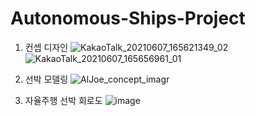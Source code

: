 # Autonomous-Ships-Project

1. 컨셉 디자인
![KakaoTalk_20210607_165621349_02](https://user-images.githubusercontent.com/48241432/121631869-de76fd80-caba-11eb-9a50-92c6db668e4a.jpg)
![KakaoTalk_20210607_165656961_01](https://user-images.githubusercontent.com/48241432/121631879-e3d44800-caba-11eb-9bc0-1e3fc41d82f9.jpg)

2. 선박 모델링
![AlJoe_concept_imagr](https://user-images.githubusercontent.com/48241432/121631891-e8006580-caba-11eb-81ce-842ff6e8f27a.jpg)

3. 자율주행 선박 회로도
![image](https://user-images.githubusercontent.com/48241432/121631779-b38ca980-caba-11eb-9404-4c04b5fae526.png)


